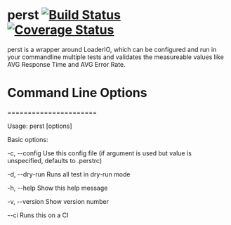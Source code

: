 # perst [![Build Status](https://travis-ci.com/DasRed/perst.svg?branch=master)](https://travis-ci.com/DasRed/perst) [![Coverage Status](https://coveralls.io/repos/github/DasRed/perst/badge.svg?branch=main)](https://coveralls.io/github/DasRed/perst?branch=main)

perst is a wrapper around LoaderIO, which can be configured and run in your commandline multiple tests and validates the measureable values like AVG Response Time and AVG Error Rate.

# Command Line Options
======================

Usage: perst [options]

Basic options:

-c, --config <filename>     Use this config file (if argument is used but value is unspecified, defaults to .perstrc)

-d, --dry-run               Runs all test in dry-run mode

-h, --help                  Show this help message

-v, --version               Show version number

--ci                        Runs this on a CI
